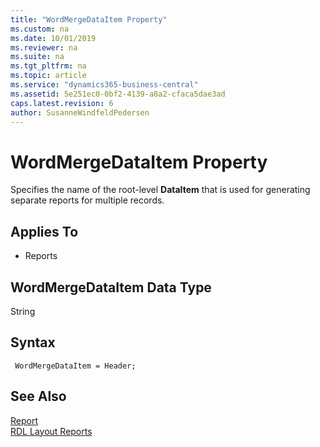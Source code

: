 ```yaml
---
title: "WordMergeDataItem Property"
ms.custom: na
ms.date: 10/01/2019
ms.reviewer: na
ms.suite: na
ms.tgt_pltfrm: na
ms.topic: article
ms.service: "dynamics365-business-central"
ms.assetid: 5e251ec0-0bf2-4139-a8a2-cfaca5dae3ad
caps.latest.revision: 6
author: SusanneWindfeldPedersen
---
```



# WordMergeDataItem Property
Specifies the name of the root-level **DataItem** that is used for generating separate reports for multiple records.

## Applies To  
  
-   Reports  

## WordMergeDataItem Data Type
String

## Syntax
```
 WordMergeDataItem = Header;
```

## See Also
[Report](../devenv-reports.md)  
[RDL Layout Reports](../devenv-howto-rdl-report-layout.md) 
